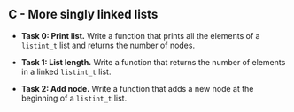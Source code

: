 ## C - More singly linked lists

- **Task 0: Print list.** Write a function that prints all the elements of a `listint_t` list and returns the number of nodes.

- **Task 1: List length.** Write a function that returns the number of elements in a linked `listint_t` list.

- **Task 2: Add node.** Write a function that adds a new node at the beginning of a `listint_t` list.
